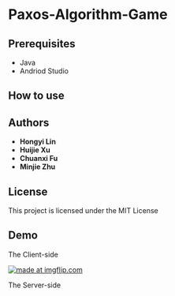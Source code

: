 # Paxos-Algorithm-Game

## Prerequisites
* Java
* Andriod Studio

## How to use


## Authors
* **Hongyi Lin**
* **Huijie Xu**
* **Chuanxi Fu**
* **Minjie Zhu**

## License

This project is licensed under the MIT License

## Demo
The Client-side

<a href="https://imgflip.com/gif/2b3gq6"><img src="https://i.imgflip.com/2b3gq6.gif" title="made at imgflip.com"/></a>

The Server-side

